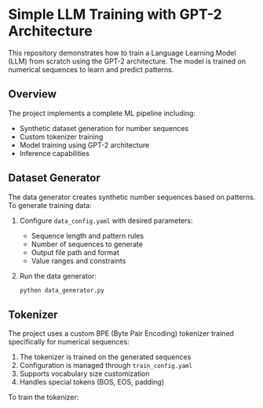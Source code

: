 # Simple LLM Training with GPT-2 Architecture

This repository demonstrates how to train a Language Learning Model (LLM) from scratch using the GPT-2 architecture. The model is trained on numerical sequences to learn and predict patterns.

## Overview
The project implements a complete ML pipeline including:
- Synthetic dataset generation for number sequences
- Custom tokenizer training
- Model training using GPT-2 architecture
- Inference capabilities

## Dataset Generator
The data generator creates synthetic number sequences based on patterns. To generate training data:

1. Configure `data_config.yaml` with desired parameters:
   - Sequence length and pattern rules
   - Number of sequences to generate
   - Output file path and format
   - Value ranges and constraints

2. Run the data generator:
   ```bash
   python data_generator.py
   ```

## Tokenizer
The project uses a custom BPE (Byte Pair Encoding) tokenizer trained specifically for numerical sequences:

1. The tokenizer is trained on the generated sequences
2. Configuration is managed through `train_config.yaml`
3. Supports vocabulary size customization
4. Handles special tokens (BOS, EOS, padding)

To train the tokenizer: